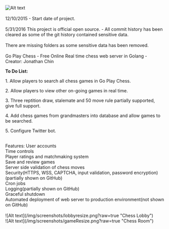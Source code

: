 ![Alt text](https://api.travis-ci.com/jonpchin/GoChess.svg?token=8uDiuiRyuvYLS5fsiQpy&branch=master "Travis CI Go Play Chess Image")
<br><br>
12/10/2015 - Start date of project.<br><br>
5/31/2016 This project is official open source. - All commit history has been cleared as some of the git history contained sensitive data. 
<br><br>
There are missing folders as some sensitive data has been removed.
<br><br>
Go Play Chess - Free Online Real time chess web server in Golang - Creator: Jonathan Chin

<p><b>To Do List:</b></p>
<p>1. Allow players to search all chess games in Go Play Chess.</p>
<p>2. Allow players to view other on-going games in real time.</p>
<p>3. Three reptition draw, stalemate and 50 move rule partially supported, give full support.</p>
<p>4. Add chess games from grandmasters into database and allow games to be searched.</p>
<p>5. Configure Twitter bot.</p>
<br>
Features:
User accounts<br>
Time controls<br>
Player ratings and matchmaking system <br>
Save and review games<br>
Server side validation of chess moves<br>
Security(HTTPS, WSS, CAPTCHA, input validation, password encryption)(partially shown on GitHub)<br>
Cron jobs<br>
Logging(partially shown on GitHub)<br>
Graceful shutdown<br>
Automated deployment of web server to production environment(not shown on GitHub)<br>
<br>
![Alt text](/img/screenshots/lobbyresize.png?raw=true "Chess Lobby")
<br>
![Alt text](/img/screenshots/gameResize.png?raw=true "Chess Room")